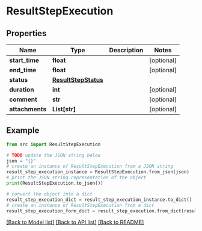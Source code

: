 # ResultStepExecution


## Properties

Name | Type | Description | Notes
------------ | ------------- | ------------- | -------------
**start_time** | **float** |  | [optional] 
**end_time** | **float** |  | [optional] 
**status** | [**ResultStepStatus**](ResultStepStatus.md) |  | 
**duration** | **int** |  | [optional] 
**comment** | **str** |  | [optional] 
**attachments** | **List[str]** |  | [optional] 

## Example

```python
from src import ResultStepExecution

# TODO update the JSON string below
json = "{}"
# create an instance of ResultStepExecution from a JSON string
result_step_execution_instance = ResultStepExecution.from_json(json)
# print the JSON string representation of the object
print(ResultStepExecution.to_json())

# convert the object into a dict
result_step_execution_dict = result_step_execution_instance.to_dict()
# create an instance of ResultStepExecution from a dict
result_step_execution_form_dict = result_step_execution.from_dict(result_step_execution_dict)
```
[[Back to Model list]](../README.md#documentation-for-models) [[Back to API list]](../README.md#documentation-for-api-endpoints) [[Back to README]](../README.md)


